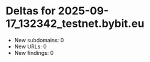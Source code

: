 # Deltas for 2025-09-17_132342_testnet.bybit.eu
- New subdomains: 0
- New URLs: 0
- New findings: 0

